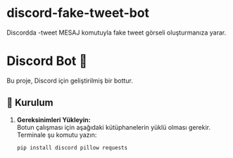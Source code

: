 # discord-fake-tweet-bot
Discordda -tweet MESAJ komutuyla fake tweet görseli oluşturmanıza yarar.
# Discord Bot 🚀  

Bu proje, Discord için geliştirilmiş bir bottur.

## 🔧 Kurulum  

1. **Gereksinimleri Yükleyin:**  
   Botun çalışması için aşağıdaki kütüphanelerin yüklü olması gerekir. Terminale şu komutu yazın:  
   ```bash
   pip install discord pillow requests
